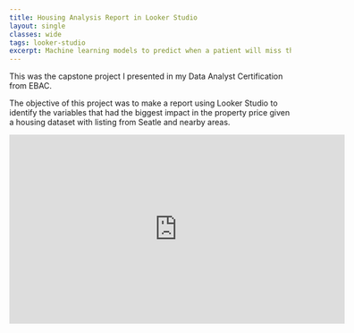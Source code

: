 ```yaml
---
title: Housing Analysis Report in Looker Studio
layout: single
classes: wide
tags: looker-studio
excerpt: Machine learning models to predict when a patient will miss their medical appointment!
---
```


This was the capstone project I presented in my Data Analyst Certification from EBAC. 

The objective of this project was to make a report using Looker Studio to identify the variables that had the biggest impact in the property price given a housing dataset with listing from Seatle and nearby areas. 

<iframe width="600" height="338" src="https://lookerstudio.google.com/embed/reporting/d8c4f950-52f0-43e0-a46e-59a69fe2bd60/page/sF9sD" frameborder="0" style="border:0" allowfullscreen sandbox="allow-storage-access-by-user-activation allow-scripts allow-same-origin allow-popups allow-popups-to-escape-sandbox"></iframe>